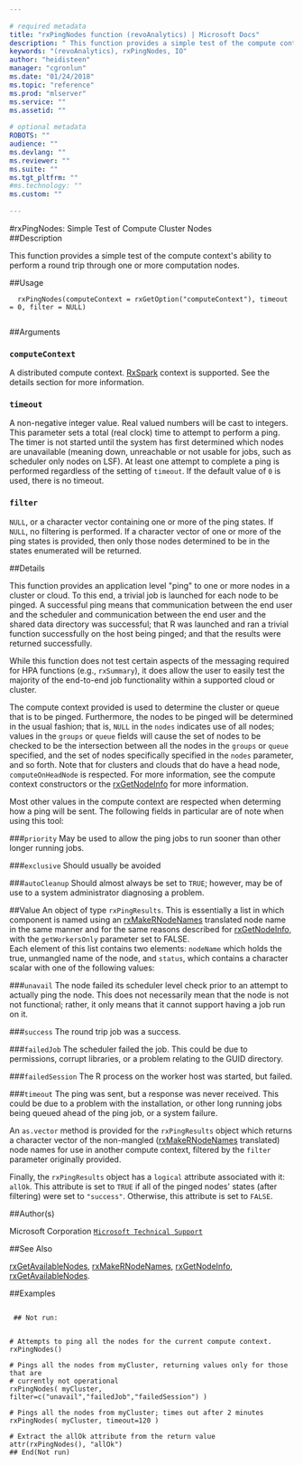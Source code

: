 ```yaml
--- 
 
# required metadata 
title: "rxPingNodes function (revoAnalytics) | Microsoft Docs" 
description: " This function provides a simple test of the compute context's ability to perform a round trip through one or more  computation nodes. " 
keywords: "(revoAnalytics), rxPingNodes, IO" 
author: "heidisteen" 
manager: "cgronlun" 
ms.date: "01/24/2018" 
ms.topic: "reference" 
ms.prod: "mlserver" 
ms.service: "" 
ms.assetid: "" 
 
# optional metadata 
ROBOTS: "" 
audience: "" 
ms.devlang: "" 
ms.reviewer: "" 
ms.suite: "" 
ms.tgt_pltfrm: "" 
#ms.technology: "" 
ms.custom: "" 
 
--- 
```

 
 
 #rxPingNodes:  Simple Test of Compute Cluster Nodes  
 ##Description
 
This function provides a simple test of the compute context's ability to perform a round trip through one or more 
computation nodes.
 
 
 
 ##Usage

```   
  rxPingNodes(computeContext = rxGetOption("computeContext"), timeout = 0, filter = NULL)
 
```
 
 
 ##Arguments

   
  
 ### `computeContext`
 A distributed compute context. [RxSpark](RxSpark.md) context is supported.  See the details section for more information. 
  
  
  
 ### `timeout`
 A non-negative integer value.  Real valued numbers will be cast to integers.  This parameter sets a total (real clock) time to attempt to perform a ping.  The timer is not started until  the system has first determined which nodes are unavailable (meaning down, unreachable or not usable for jobs,  such as scheduler only nodes on LSF).   At least one attempt to complete a ping is performed regardless of the setting of `timeout`.  If the default value of `0` is used, there is no timeout. 
  
  
  
 ### `filter`
 `NULL`, or a character vector containing one or more of the ping states.  If `NULL`, no filtering is  performed.  If a character vector of one or more of the ping states is provided, then only those nodes determined to be in the  states enumerated will be returned. 
  
  
 
 
 
 ##Details
 
This function provides an application level "ping" to one or more nodes in a cluster or cloud.  To this end, a trivial job is launched for 
each node to be pinged.  A successful ping means that communication between the end user and the scheduler and communication between the 
end user and the shared data directory was successful; that R was launched and ran a trivial function successfully on the host being pinged; 
and that the results were returned successfully.

While this function does not test certain aspects of the messaging required for HPA functions (e.g., `rxSummary`), it does allow the user 
to easily test the majority of the end-to-end job functionality within a supported cloud or cluster.

The compute context provided is used to determine the cluster or queue 
that is to be pinged.  Furthermore, the nodes to be pinged will be determined in the usual fashion; that is, 
`NULL` in the `nodes` indicates use of all nodes; values in the `groups` or `queue` fields will 
cause the set of nodes to be checked to be the intersection between all the nodes in the `groups` or `queue` 
specified, and the set of nodes specifically specified in the `nodes` parameter, and so forth.  Note that for 
clusters and clouds that do have a head node, `computeOnHeadNode` is respected.  For more 
information, see the compute context constructors or the [rxGetNodeInfo](rxGetNodeInfo.md) for more information.

Most other values in the compute context are respected when determing how a ping will be sent.  The following fields in particular are of note 
when using this tool:



###`priority` 
May be used to allow the ping jobs to run sooner than other longer running jobs.


###`exclusive` 
Should usually be avoided


###`autoCleanup` 
Should almost always be set to `TRUE`; however, may be of use to a system administrator diagnosing a problem.



 
 
 
 ##Value
  An object of type `rxPingResults`.  This is essentially a list in which component is named using an [rxMakeRNodeNames](rxMakeRNodeNames.md) translated 
node name in the same manner and for the same reasons described for [rxGetNodeInfo](rxGetNodeInfo.md), with the `getWorkersOnly` parameter set to FALSE.  
Each element of this list contains two
elements: `nodeName` which holds the true, unmangled name of the node, and `status`, which contains a character scalar with one of 
the following values:


###`unavail`
The node failed its scheduler level check prior to an attempt to actually ping the node.  This does not necessarily mean that the node is not not functional;  rather, it only means that it cannot support having a job run on it.


###`success`
The round trip job was a success.


###`failedJob`
The scheduler failed the job.  This could be due to permissions, corrupt libraries, or a problem relating to the GUID directory.


###`failedSession`
The R process on the worker host was started, but failed.


###`timeout`
The ping was sent, but a response was never received.  This could be due to a problem with the installation, or other long running jobs being queued ahead of the ping job, or a system failure.


An `as.vector` method is provided for the `rxPingResults` object which returns a character vector of the non-mangled 
([rxMakeRNodeNames](rxMakeRNodeNames.md) translated) node names for use in another compute context, filtered by the `filter` parameter originally 
provided.

Finally, the `rxPingResults` object has a `logical` attribute associated with it: `allOk`.  This attribute is set to `TRUE` if all of 
the pinged nodes' states (after filtering) were set to `"success"`.  Otherwise, this attribute is set to `FALSE`.

 
 ##Author(s)
 
Microsoft Corporation [`Microsoft Technical Support`](https://go.microsoft.com/fwlink/?LinkID=698556&clcid=0x409)

 
 
 ##See Also
 
[rxGetAvailableNodes](rxGetAvailableNodes.md),
[rxMakeRNodeNames](rxMakeRNodeNames.md),
[rxGetNodeInfo](rxGetNodeInfo.md),
[rxGetAvailableNodes](rxGetAvailableNodes.md).
   
 
 
 ##Examples

 ```
   
  ## Not run:
 

# Attempts to ping all the nodes for the current compute context.
rxPingNodes()

# Pings all the nodes from myCluster, returning values only for those that are
# currently not operational
rxPingNodes( myCluster, filter=c("unavail","failedJob","failedSession") )

# Pings all the nodes from myCluster; times out after 2 minutes
rxPingNodes( myCluster, timeout=120 )

# Extract the allOk attribute from the return value
attr(rxPingNodes(), "allOk")
 ## End(Not run) 
  
 
```
 
 
 
 
 
 
 
 
 
